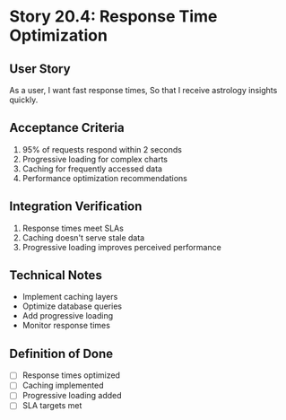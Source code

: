 # Story 20.4: Response Time Optimization

## User Story

As a user,
I want fast response times,
So that I receive astrology insights quickly.

## Acceptance Criteria

1. 95% of requests respond within 2 seconds
2. Progressive loading for complex charts
3. Caching for frequently accessed data
4. Performance optimization recommendations

## Integration Verification

1. Response times meet SLAs
2. Caching doesn't serve stale data
3. Progressive loading improves perceived performance

## Technical Notes

- Implement caching layers
- Optimize database queries
- Add progressive loading
- Monitor response times

## Definition of Done

- [ ] Response times optimized
- [ ] Caching implemented
- [ ] Progressive loading added
- [ ] SLA targets met
